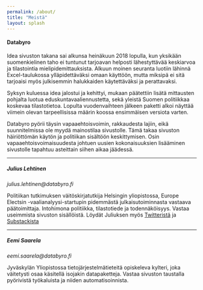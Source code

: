 ```yaml
---
permalink: /about/
title: "Meistä"
layout: splash
---
```

<h4>Databyro</h4>
<p>
Idea sivuston takana sai alkunsa heinäkuun 2018 lopulla, kun yksikään suomenkielinen taho ei tuntunut tarjoavan helposti lähestyttävää keskiarvoa ja tilastointia mielipidemittauksista. Alkuun moinen seuranta luotiin lähinnä Excel-taulukossa ylläpidettäväksi omaan käyttöön, mutta miksipä ei sitä tarjoaisi myös julkisemmin halukkaiden käytettäväksi ja perattavaksi.
</p>
<p>
Syksyn kuluessa idea jalostui ja kehittyi, mukaan päätettiin lisätä mittausten pohjalta luotua eduskuntavaaliennustetta, sekä yleistä Suomen politiikkaa koskevaa tilastotietoa. Lopulta vuodenvaihteen jälkeen paketti alkoi näyttää viimein olevan tarpeellisissa määrin koossa ensimmäisen versiota varten.
</p>
<p>
Databyro pyörii täysin vapaaehtoisvoimin, rakkaudesta lajiin, eikä suunnitelmissa ole myydä mainostilaa sivustolle. Tämä takaa sivuston häiriöttömän käytön ja politiikan sisältöön keskittymisen. Osin vapaaehtoisvoimaisuudesta johtuen uusien kokonaisuuksien lisääminen sivustolle tapahtuu asteittain siihen aikaa jäädessä.
</p>
<hr>
<p><h5>Julius Lehtinen</h5>
<i>julius.lehtinen@databyro.fi</i></p>
<p>Politiikan tutkimuksen väitöskirjatutkija Helsingin yliopistossa, Europe Electsin -vaalianalyysi-startupin pidemmästä julkaisutoiminnasta vastaava päätoimittaja. Intohimona politiikka, tilastotiede ja todennäköisyys. Vastaa useimmista sivuston sisällöistä. Löydät Juliuksen myös <a href="https://x.com/Julleht" target="_blank">Twitteristä</a> ja <a href="https://lehtinen.substack.com/" target="_blank">Substackista</a></p>
<hr>
<p><h5>Eemi Saarela</h5>
<i>eemi.saarela@databyro.fi</i></p>
<p>Jyväskylän Yliopistossa tietojärjestelmätieteitä opiskeleva kylteri, joka väitetysti osaa käsitellä isojakin datapaketteja. Vastaa sivuston taustalla pyörivistä työkaluista ja niiden automatisoinnista.</p>
